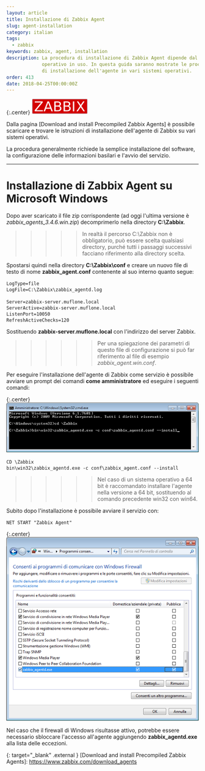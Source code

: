 ```yaml
---
layout: article
title: Installazione di Zabbix Agent
slug: agent-installation
category: italian
tags:
  - zabbix
keywords: zabbix, agent, installation
description: La procedura di installazione di Zabbix Agent dipende dal sistema
             operativo in uso. In questa guida saranno mostrate le procedure
             di installazione dell'agente in vari sistemi operativi.
order: 413
date: 2018-04-25T00:00:00Z
---
```


{:.center}
![Zabbix logo](/resources/articles/zabbix/logo.png)

Dalla pagina [Download and install Precompiled Zabbix Agents] è possibile
scaricare e trovare le istruzioni di installazione dell'agente di Zabbix su
vari sistemi operativi.

La procedura generalmente richiede la semplice installazione del software, la
configurazione delle informazioni basilari e l'avvio del servizio.

----
# Installazione di Zabbix Agent su Microsoft Windows

Dopo aver scaricato il file zip corrispondente (ad oggi l'ultima versione è
*zabbix_agents_3.4.6.win.zip*) decomprimerlo nella directory **C:\Zabbix**.

>>>>> In realtà il percorso C:\Zabbix non è obbligatorio, può essere scelta
qualsiasi directory, purché tutti i passaggi successivi facciano riferimento
alla directory scelta.

Spostarsi quindi nella directory **C:\Zabbix\conf** e creare un nuovo file di
testo di nome **zabbix_agent.conf** contenente al suo interno quanto segue:

    LogType=file
    LogFile=C:\Zabbix\zabbix_agentd.log

    Server=zabbix-server.muflone.local
    ServerActive=zabbix-server.muflone.local
    ListenPort=10050
    RefreshActiveChecks=120

Sostituendo **zabbix-server.muflone.local** con l'indirizzo del server Zabbix.


>>>>>> Per una spiegazione dei parametri di questo file di configurazione si può
far riferimento al file di esempio *zabbix_agent.win.conf*.

Per eseguire l'installazione dell'agente di Zabbix come servizio è possibile
avviare un prompt dei comandi **come amministratore** ed eseguire i seguenti
comandi:

{:.center}
![Agent installation](/resources/articles/zabbix/agent-installation/windows-installation.png)

    CD \Zabbix
    bin\win32\zabbix_agentd.exe -c conf\zabbix_agent.conf --install

>>>>>> Nel caso di un sistema operativo a 64 bit è raccomandato installare
l'agente nella versione a 64 bit, sostituendo al comando precedente win32 con
win64.

Subito dopo l'installazione è possibile avviare il servizio con:

    NET START "Zabbix Agent"

{:.center}
![Windows firewall](/resources/articles/zabbix/agent-installation/windows-firewall.png)

Nel caso che il firewall di Windows risultasse attivo, potrebbe essere necessario
sbloccare l'accesso all'agente aggiungendo **zabbix_agentd.exe** alla lista
delle eccezioni.

{: target="_blank" .external }
[Download and install Precompiled Zabbix Agents]: https://www.zabbix.com/download_agents